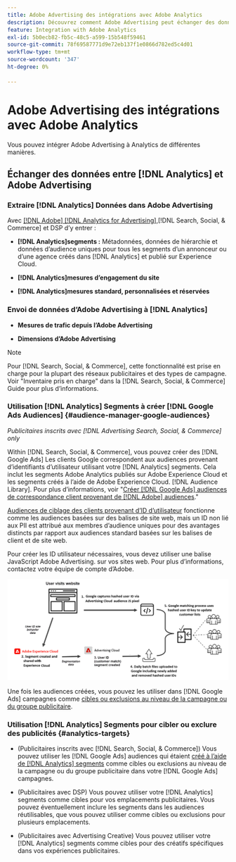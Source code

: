 ```yaml
---
title: Adobe Advertising des intégrations avec Adobe Analytics
description: Découvrez comment Adobe Advertising peut échanger des données avec Adobe Analytics et comment utiliser les données dans Search, Social et Commerce.
feature: Integration with Adobe Analytics
exl-id: 5b0ecb82-fb5c-48c5-a599-15b548f59461
source-git-commit: 78f69587771d9e72eb137f1e0866d782ed5c4d01
workflow-type: tm+mt
source-wordcount: '347'
ht-degree: 0%

---
```


# Adobe Advertising des intégrations avec Adobe Analytics

Vous pouvez intégrer Adobe Advertising à Analytics de différentes manières.

## Échanger des données entre [!DNL Analytics] et Adobe Advertising

### Extraire [!DNL Analytics] Données dans Adobe Advertising

Avec [[!DNL Adobe] [!DNL Analytics for Advertising]](/help/integrations/analytics/overview.md),[!DNL Search, Social, & Commerce] et DSP d’y entrer :

* **[!DNL Analytics]segments :**  Métadonnées, données de hiérarchie et données d’audience uniques pour tous les segments d’un annonceur ou d’une agence créés dans [!DNL Analytics] et publié sur Experience Cloud.

* **[!DNL Analytics]mesures d’engagement du site**

* **[!DNL Analytics]mesures standard, personnalisées et réservées**

### Envoi de données d’Adobe Advertising à [!DNL Analytics]

* **Mesures de trafic depuis l’Adobe Advertising**

* **Dimensions d’Adobe Advertising**

>[!NOTE]
>
>Pour [!DNL Search, Social, & Commerce], cette fonctionnalité est prise en charge pour la plupart des réseaux publicitaires et des types de campagne. Voir &quot;Inventaire pris en charge&quot; dans la [!DNL Search, Social, & Commerce] Guide pour plus d’informations.<!-- add link when that's published in ExL -->

### Utilisation [!DNL Analytics] Segments à créer [!DNL Google Ads Audiences] {#audience-manager-google-audiences}

*Publicitaires inscrits avec [!DNL Advertising Search, Social, & Commerce] only*

<!-- Verify all -->

Within [!DNL Search, Social, & Commerce], vous pouvez créer des [!DNL Google Ads] Les clients Google correspondent aux audiences provenant d’identifiants d’utilisateur utilisant votre [!DNL Analytics] segments. Cela inclut les segments Adobe Analytics publiés sur Adobe Experience Cloud et les segments créés à l’aide de Adobe Experience Cloud. [!DNL Audience Library]. Pour plus d’informations, voir &quot;[Créer [!DNL Google Ads] audiences de correspondance client provenant de [!DNL Adobe] audiences](/help/search-social-commerce/campaign-management/campaigns/google-audience-from-adobe-audience.md).&quot;

[Audiences de ciblage des clients provenant d’ID d’utilisateur](https://support.google.com/google-ads/answer/9199250) fonctionne comme les audiences basées sur des balises de site web, mais un ID non lié aux PII est attribué aux membres d’audience uniques pour des avantages distincts par rapport aux audiences standard basées sur les balises de client et de site web.

Pour créer les ID utilisateur nécessaires, vous devez utiliser une balise JavaScript Adobe Advertising. <!-- with a user ID parameter -->sur vos sites web. Pour plus d’informations, contactez votre équipe de compte d’Adobe.

![processus de création de segments](/help/integrations/assets/ad_search_user_id_pic.png)

Une fois les audiences créées, vous pouvez les utiliser dans [!DNL Google Ads] campagnes comme [cibles ou exclusions au niveau de la campagne ou du groupe publicitaire](#audience-manager-targets).

### Utilisation [!DNL Analytics] Segments pour cibler ou exclure des publicités {#analytics-targets}

* (Publicitaires inscrits avec [!DNL Search, Social, & Commerce]) Vous pouvez utiliser les [!DNL Google Ads] audiences qui étaient [créé à l’aide de [!DNL Analytics] segments](#audience-manager-google-audiences) comme cibles ou exclusions au niveau de la campagne ou du groupe publicitaire dans votre [!DNL Google Ads] campagnes.

* (Publicitaires avec DSP) Vous pouvez utiliser votre [!DNL Analytics] segments comme cibles pour vos emplacements publicitaires. Vous pouvez éventuellement inclure les segments dans les audiences réutilisables, que vous pouvez utiliser comme cibles ou exclusions pour plusieurs emplacements.

* (Publicitaires avec Advertising Creative) Vous pouvez utiliser votre [!DNL Analytics] segments comme cibles pour des créatifs spécifiques dans vos expériences publicitaires.
